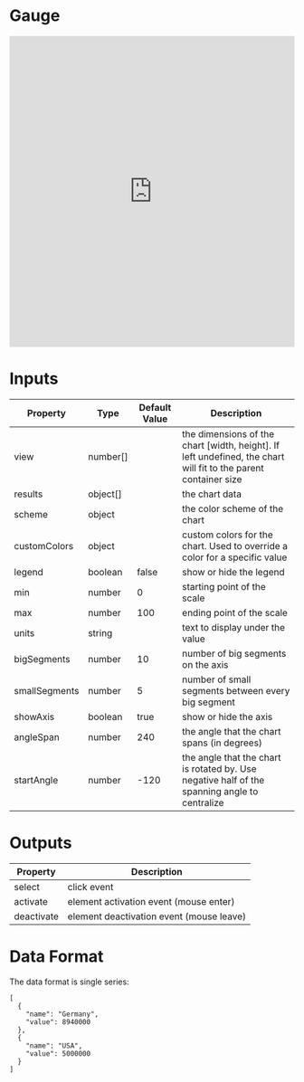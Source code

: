 # Gauge

<iframe width="100%" height="550" frameborder="0" src="https://embed.plnkr.co/MylIDCFIpzg1oH5tatDs?show=preview"></iframe>

# Inputs
| Property      | Type     | Default Value | Description                                                                                                     |
|---------------|----------|---------------|-----------------------------------------------------------------------------------------------------------------|
| view          | number[] |               | the dimensions of the chart [width, height]. If left undefined, the chart will fit to the parent container size |
| results       | object[] |               | the chart data                                                                                                  |
| scheme        | object   |               | the color scheme of the chart                                                                                   |
| customColors  | object   |               | custom colors for the chart. Used to override a color for a specific value                                      |
| legend        | boolean  | false         | show or hide the legend                                                                                         |
| min           | number   | 0             | starting point of the scale                                                                                     |
| max           | number   | 100           | ending point of the scale                                                                                       |
| units         | string   |               | text to display under the value                                                                                 |
| bigSegments   | number   | 10            | number of big segments on the axis                                                                              |
| smallSegments | number   | 5             | number of small segments between every big segment                                                              |
| showAxis      | boolean  | true          | show or hide the axis                                                                                           |
| angleSpan     | number   | 240           | the angle that the chart spans (in degrees)                                                                     |
| startAngle    | number   | -120          | the angle that the chart is rotated by. Use negative half of the spanning angle to centralize                   |

# Outputs
| Property     | Description                              |
|--------------|------------------------------------------|
| select       | click event                              |
| activate     | element activation event (mouse enter)   |
| deactivate   | element deactivation event (mouse leave) |

# Data Format
The data format is single series:

```
[
  {
    "name": "Germany",
    "value": 8940000
  },
  {
    "name": "USA",
    "value": 5000000
  }
]
```
